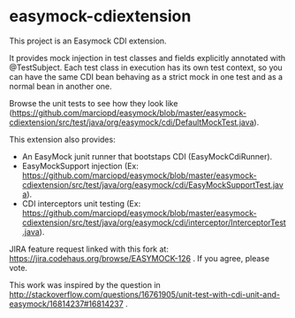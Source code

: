 easymock-cdiextension
============

This project is an Easymock CDI extension.

It provides mock injection in test classes and fields explicitly annotated with @TestSubject.
Each test class in execution has its own test context, so you can have the same CDI bean behaving as a strict mock in one test and as a normal bean in another one.

Browse the unit tests to see how they look like (https://github.com/marciopd/easymock/blob/master/easymock-cdiextension/src/test/java/org/easymock/cdi/DefaultMockTest.java).

This extension also provides:
- An EasyMock junit runner that bootstaps CDI (EasyMockCdiRunner).
- EasyMockSupport injection (Ex: https://github.com/marciopd/easymock/blob/master/easymock-cdiextension/src/test/java/org/easymock/cdi/EasyMockSupportTest.java).
- CDI interceptors unit testing (Ex: https://github.com/marciopd/easymock/blob/master/easymock-cdiextension/src/test/java/org/easymock/cdi/interceptor/InterceptorTest.java).


JIRA feature request linked with this fork at: https://jira.codehaus.org/browse/EASYMOCK-126 .
If you agree, please vote.


This work was inspired by the question in 
http://stackoverflow.com/questions/16761905/unit-test-with-cdi-unit-and-easymock/16814237#16814237 .

